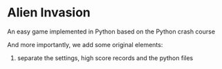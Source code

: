 # Alien Invasion
An easy game implemented in Python based on the Python crash course

And more importantly, we add some original elements:

1. separate the settings, high score records and the python files
